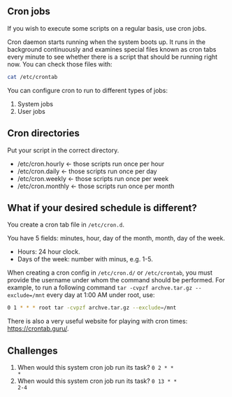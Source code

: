 ## Cron jobs
If you wish to execute some scripts on a regular basis, use cron jobs.

Cron daemon starts running when the system boots up. 
It runs in the background continuously and examines special files known as cron tabs every minute to see whether there is a script that should be running right now.
You can check those files with:

```bash
cat /etc/crontab
```

You can configure cron to run to different types of jobs:
1. System jobs
2. User jobs


## Cron directories

Put your script in the correct directory.

* /etc/cron.hourly <- those scripts run once per hour
* /etc/cron.daily <- those scripts run once per day
* /etc/cron.weekly <- those scripts run once per week
* /etc/cron.monthly <- those scripts run once per month

## What if your desired schedule is different?

You create a cron tab file in <code>/etc/cron.d</code>.

You have 5 fields: minutes, hour, day of the month, month, day of the week.

* Hours: 24 hour clock.
* Days of the week: number with minus, e.g. 1-5.

When creating a cron config in <code>/etc/cron.d/</code> or <code>/etc/crontab</code>, you must provide the username under whom the command should be performed. For example, to run a following command <code>tar -cvpzf archve.tar.gz --exclude=/mnt</code> every day at 1:00 AM under root, use:

```bash
0 1 * * * root tar -cvpzf archve.tar.gz --exclude=/mnt
```

There is also a very useful website for playing with cron times: https://crontab.guru/.

## Challenges

1. When would this system cron job run its task? <code>0 2 \* \* \*</code>
2. When would this system cron job run its task? <code>0 13 * * 2-4</code>
